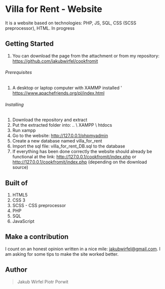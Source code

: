# Villa for Rent - Website
   It is a website based on technologies: PHP, JS, SQL, CSS (SCSS preprocessor), HTML. In progress
## Getting Started
1. You can download the page from the attachment or from my repository:
    https://github.com/jakubwirfel/cookfromit
###### Prerequisites
1. A desktop or laptop computer with XAMMP installed '
    https://www.apachefriends.org/pl/index.html
###### Installing
1. Download the repository and extract
2. Put the extracted folder into: .. \ XAMPP \ htdocs
3. Run xampp
4. Go to the website: http://127.0.0.1/phpmyadmin
5. Create a new database named villa_for_rent
6. Import the sql file: villa_for_rent_DB.sql to the database
7. If everything has been done correctly the website should already be
        functional at the link: http://127.0.0.1/cookfromit/index.php or
        http://127.0.0.1/cookfromit/index.php (depending on the download source)

## Built of
1. HTML5
2. CSS 3
3. SCSS - CSS preprocessor
4. PHP
5. SQL
6. JavaScript

## Make a contribution

   I count on an honest opinion written in a nice mile: jakubwirfel@gmail.com. I am asking for some tips to make
the site worked better.
## Author
> Jakub Wirfel
> Piotr Porwit


